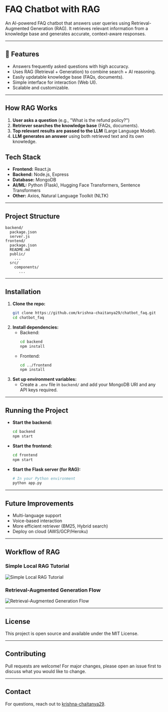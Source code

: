 # FAQ Chatbot with RAG

An AI-powered FAQ chatbot that answers user queries using Retrieval-Augmented Generation (RAG). It retrieves relevant information from a knowledge base and generates accurate, context-aware responses.

---

## 🚀 Features
- Answers frequently asked questions with high accuracy.
- Uses RAG (Retrieval + Generation) to combine search + AI reasoning.
- Easily updatable knowledge base (FAQs, documents).
- Simple interface for interaction (Web UI).
- Scalable and customizable.

---

## How RAG Works
1. **User asks a question** (e.g., "What is the refund policy?")
2. **Retriever searches the knowledge base** (FAQs, documents).
3. **Top relevant results are passed to the LLM** (Large Language Model).
4. **LLM generates an answer** using both retrieved text and its own knowledge.



## Tech Stack
- **Frontend:** React.js
- **Backend:** Node.js, Express
- **Database:** MongoDB
- **AI/ML:** Python (Flask), Hugging Face Transformers, Sentence Transformers
- **Other:** Axios, Natural Language Toolkit (NLTK)

---

## Project Structure
```
backend/
  package.json
  server.js
frontend/
  package.json
  README.md
  public/
    ...
  src/
    components/
      ...
```

---

## Installation
1. **Clone the repo:**
   ```bash
   git clone https://github.com/krishna-chaitanya29/chatbot_faq.git
   cd chatbot_faq
   ```
2. **Install dependencies:**
   - Backend:
     ```bash
     cd backend
     npm install
     ```
   - Frontend:
     ```bash
     cd ../frontend
     npm install
     ```
3. **Set up environment variables:**
   - Create a `.env` file in `backend/` and add your MongoDB URI and any API keys required.

---

## Running the Project
- **Start the backend:**
  ```bash
  cd backend
  npm start
  ```
- **Start the frontend:**
  ```bash
  cd frontend
  npm start
  ```
- **Start the Flask server (for RAG):**
  ```bash
  # In your Python environment
  python app.py
  ```

---

## Future Improvements
- Multi-language support
- Voice-based interaction
- More efficient retriever (BM25, Hybrid search)
- Deploy on cloud (AWS/GCP/Heroku)

---

## Workflow of RAG

### Simple Local RAG Tutorial
![Simple Local RAG Tutorial](docs/simple_local_rag_tutorial.png)

### Retrieval-Augmented Generation Flow
![Retrieval-Augmented Generation Flow](docs/retrieval_augmented_generation_flow.png)

---

## License
This project is open source and available under the MIT License.

---

## Contributing
Pull requests are welcome! For major changes, please open an issue first to discuss what you would like to change.

---

## Contact
For questions, reach out to [krishna-chaitanya29](https://github.com/krishna-chaitanya29).
